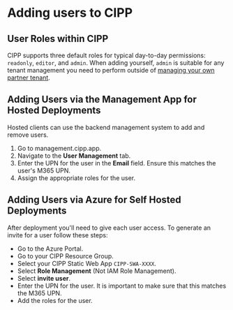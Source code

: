 # Adding users to CIPP

## User Roles within CIPP

CIPP supports three default roles for typical day-to-day permissions: `readonly`, `editor`, and `admin`. When adding yourself, `admin` is suitable for any tenant management you need to perform  outside of [managing your own partner tenant](owntenant.md).&#x20;

## Adding Users via the Management App for Hosted Deployments

Hosted clients can use the backend management system to add and remove users.

1. Go to management.cipp.app.
2. Navigate to the **User Management** tab.
3. Enter the UPN for the user in the **Email** field. Ensure this matches the user's M365 UPN.
4. Assign the appropriate roles for the user.

## Adding Users via Azure for Self Hosted Deployments

After deployment you'll need to give each user access. To generate an invite for a user follow these steps:

* Go to the Azure Portal.
* Go to your CIPP Resource Group.
* Select your CIPP Static Web App `CIPP-SWA-XXXX`.
* Select **Role Management** (Not IAM Role Management).
* Select **invite user**.
* Enter the UPN for the user. It is important to make sure that this matches the M365 UPN.
* Add the roles for the user.

